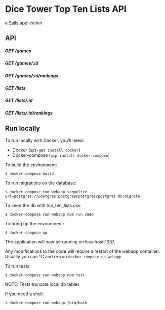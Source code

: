 # Dice Tower Top Ten Lists API

a [Sails](http://sailsjs.org) application

## API

##### GET /games
##### GET /games/:id
##### GET /games/:id/rankings
##### GET /lists
##### GET /lists/:id
##### GET /lists/:id/rankings

## Run locally

To run locally with Docker, you'll need:

* Docker (``apt-get install docker``)
* Docker-compose (``pip install docker-compose``)

To build the environment:

```
$ docker-compose build
```

To run migrations on the database:

```
$ docker-compose run webapp sequelize --url=postgres://postgres:postgres@postgres/postgres db:migrate
```

To seed the db with top_ten_lists.csv:

```
$ docker-compose run webapp npm run seed
```

To bring up the environment:

```
$ docker-compose up
```

The application will now be running on localhost:1337.

Any modifications to the code will require a restart of the webapp container.
Usually you can ^C and re-run ``docker-compose up webapp``

To run tests:

```
$ docker-compose run webapp npm test
```

NOTE: Tests truncate local db tables

If you need a shell:

```
$ docker-compose run webapp /bin/bash
```